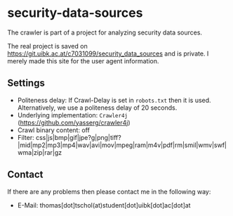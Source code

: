 # security-data-sources

The crawler is part of a project for analyzing security data sources.

The real project is saved on https://git.uibk.ac.at/c7031099/security_data_sources and is private.
I merely made this site for the user agent information.

## Settings
* Politeness delay: If Crawl-Delay is set in `robots.txt` then it is used. Alternatively, we use a politeness delay of 20 seconds.
* Underlying implementation: `Crawler4j` (https://github.com/yasserg/crawler4j)
* Crawl binary content: off
* Filter: css|js|bmp|gif|jpe?g|png|tiff?|mid|mp2|mp3|mp4|wav|avi|mov|mpeg|ram|m4v|pdf|rm|smil|wmv|swf|wma|zip|rar|gz

## Contact

If there are any problems then please contact me in the following way:

* E-Mail: thomas[dot]tschol(at)student[dot]uibk[dot]ac[dot]at
